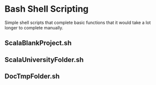 
# Bash Shell Scripting

Simple shell scripts that complete basic functions that it would take a lot longer to complete manually.

## ScalaBlankProject.sh


## ScalaUniversityFolder.sh


## DocTmpFolder.sh
